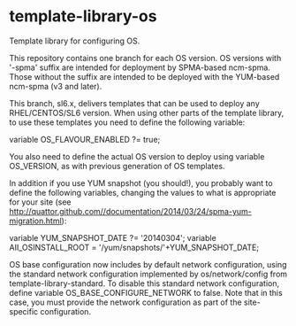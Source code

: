 template-library-os
===================

Template library for configuring OS.

This repository contains one branch for each OS version. OS versions with '-spma' suffix are intended for deployment by
SPMA-based ncm-spma. Those without the suffix are intended to be deployed with the YUM-based ncm-spma (v3 and later).

This branch, sl6.x, delivers templates that can be used to deploy any RHEL/CENTOS/SL6 version. When using other parts of the template
library, to use these templates you need to define the following variable:

variable OS_FLAVOUR_ENABLED ?= true;

You also need to define the actual OS version to deploy using variable OS_VERSION, as with previous generation
of OS templates.

In addition if you use YUM snapshot (you should!), you probably want to define the following variables, changing the
values to what is appropriate for your site (see http://quattor.github.com//documentation/2014/03/24/spma-yum-migration.html):

variable YUM_SNAPSHOT_DATE ?= '20140304';
variable AII_OSINSTALL_ROOT = '/yum/snapshots/'+YUM_SNAPSHOT_DATE;

OS base configuration now includes by default network configuration, using the standard network configuration
implemented by os/network/config from template-library-standard. To disable this standard network configuration,
define variable OS_BASE_CONFIGURE_NETWORK to false. Note that in this case, you must provide the network
configuration as part of the site-specific configuration.

